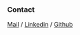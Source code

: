 ### Contact
[Mail](mailto:martin.n.spasov@gmail.com) / [Linkedin](https://www.linkedin.com/in/martin-spasov-b589a1a3/) / [Github](https://github.com/marsp0)
